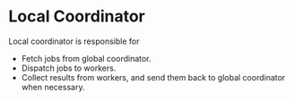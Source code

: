 # Local Coordinator

Local coordinator is responsible for

* Fetch jobs from global coordinator.
* Dispatch jobs to workers.
* Collect results from workers, and send them back to global coordinator when necessary.
